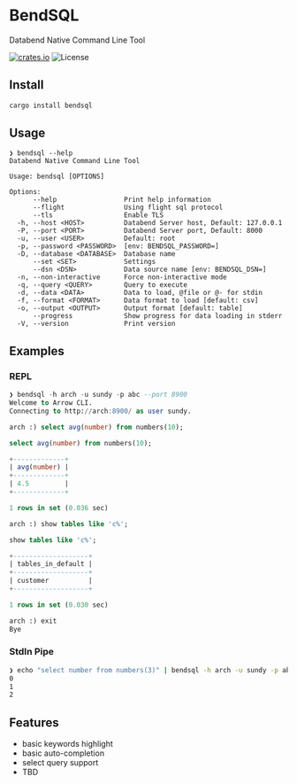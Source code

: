 # BendSQL

Databend Native Command Line Tool

[![crates.io](https://img.shields.io/crates/v/bendsql.svg)](https://crates.io/crates/bendsql)
![License](https://img.shields.io/crates/l/bendsql.svg)

## Install

```sh
cargo install bendsql
```

## Usage

```
❯ bendsql --help
Databend Native Command Line Tool

Usage: bendsql [OPTIONS]

Options:
      --help                 Print help information
      --flight               Using flight sql protocol
      --tls                  Enable TLS
  -h, --host <HOST>          Databend Server host, Default: 127.0.0.1
  -P, --port <PORT>          Databend Server port, Default: 8000
  -u, --user <USER>          Default: root
  -p, --password <PASSWORD>  [env: BENDSQL_PASSWORD=]
  -D, --database <DATABASE>  Database name
      --set <SET>            Settings
      --dsn <DSN>            Data source name [env: BENDSQL_DSN=]
  -n, --non-interactive      Force non-interactive mode
  -q, --query <QUERY>        Query to execute
  -d, --data <DATA>          Data to load, @file or @- for stdin
  -f, --format <FORMAT>      Data format to load [default: csv]
  -o, --output <OUTPUT>      Output format [default: table]
      --progress             Show progress for data loading in stderr
  -V, --version              Print version
```

## Examples

### REPL
```sql
❯ bendsql -h arch -u sundy -p abc --port 8900
Welcome to Arrow CLI.
Connecting to http://arch:8900/ as user sundy.

arch :) select avg(number) from numbers(10);

select avg(number) from numbers(10);

+-------------+
| avg(number) |
+-------------+
| 4.5         |
+-------------+

1 rows in set (0.036 sec)

arch :) show tables like 'c%';

show tables like 'c%';

+-------------------+
| tables_in_default |
+-------------------+
| customer          |
+-------------------+

1 rows in set (0.030 sec)

arch :) exit
Bye
```

### StdIn Pipe

```bash
❯ echo "select number from numbers(3)" | bendsql -h arch -u sundy -p abc --port 8900
0
1
2
```

## Features

- basic keywords highlight
- basic auto-completion
- select query support
- TBD
